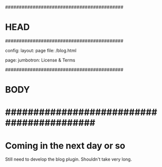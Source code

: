 ###########################################
# HEAD
###########################################

config: 
  layout: page
  file: /blog.html
  
page: 
  jumbotron: License & Terms

###########################################
# BODY
###########################################
=====

# Coming in the next day or so

Still need to develop the blog plugin. Shouldn't take very long.